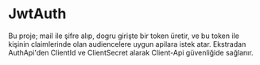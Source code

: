 
# JwtAuth

Bu proje; mail ile şifre alıp, dogru girişte bir token üretir, ve bu token ile kişinin
claimlerinde olan audiencelere uygun apilara istek atar. Ekstradan AuthApi'den ClientId ve ClientSecret alarak Client-Api güvenliğide sağlanır.
